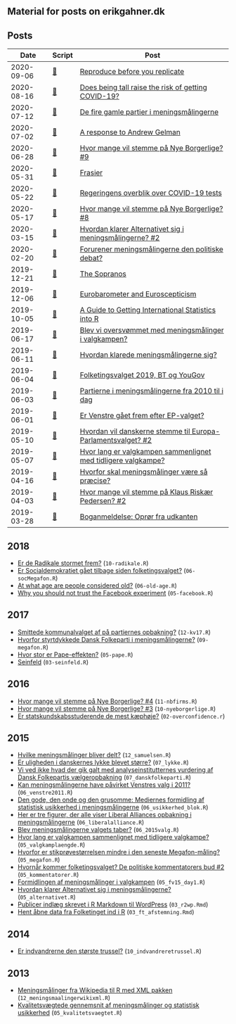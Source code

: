Material for posts on erikgahner.dk
---

## Posts

| Date |  Script | Post
| - | - | -
| 2020-09-06 | [🔗](https://github.com/erikgahner/posts/blob/master/2020/09-reproducereplicate.R) | [Reproduce before you replicate](https://erikgahner.dk/2020/reproduce-before-you-replicate/)
| 2020-08-16 | [🔗](https://github.com/erikgahner/posts/blob/master/2020/08-tall_covid19.R) | [Does being tall raise the risk of getting COVID-19?](https://erikgahner.dk/2020/does-being-tall-raise-the-risk-of-getting-covid-19/)
| 2020-07-12 | [🔗](https://github.com/erikgahner/posts/blob/master/2020/07-gallup4gamle.R) | [De fire gamle partier i meningsmålingerne](https://erikgahner.dk/2020/de-fire-gamle-partier-i-meningsmalingerne/)
| 2020-07-02 | [🔗](https://github.com/erikgahner/posts/blob/master/2020/07-longevity_gelman.R) | [A response to Andrew Gelman](https://erikgahner.dk/2020/a-response-to-andrew-gelman/)
| 2020-06-28 | [🔗](https://github.com/erikgahner/posts/blob/master/2020/06-NyeBorgerligeYouGov_2.R) | [Hvor mange vil stemme på Nye Borgerlige? #9](https://erikgahner.dk/2020/hvor-mange-vil-stemme-pa-nye-borgerlige-9/)
| 2020-05-31 | [🔗](https://github.com/erikgahner/posts/blob/master/2020/05-frasier.R) | [Frasier](https://erikgahner.dk/2020/frasier/)
| 2020-05-22 | [🔗](https://github.com/erikgahner/posts/blob/master/2020/05-covid-tests.R) | [Regeringens overblik over COVID-19 tests](https://erikgahner.dk/2020/regeringens-overblik-over-covid-19-tests/)
| 2020-05-17 | [🔗](https://github.com/erikgahner/posts/blob/master/2020/05-NyeBorgerligeYouGov.R) | [Hvor mange vil stemme på Nye Borgerlige? #8](https://erikgahner.dk/2020/hvor-mange-vil-stemme-pa-nye-borgerlige-8/)
| 2020-03-15 | [🔗](https://github.com/erikgahner/posts/blob/master/2020/03-alternativet.R) | [Hvordan klarer Alternativet sig i meningsmålingerne? #2](https://erikgahner.dk/2020/hvordan-klarer-alternativet-sig-i-meningsmalingerne-2/)
| 2020-02-20 | [🔗](https://github.com/erikgahner/posts/blob/master/2020/02-NyeBorgerligeDF.R) | [Forurener meningsmålingerne den politiske debat?](https://erikgahner.dk/2020/forurener-meningsmalingerne-den-politiske-debat/)
| 2019-12-21 | [🔗](https://github.com/erikgahner/posts/blob/master/2019/12-the_sopranos.R) | [The Sopranos](https://erikgahner.dk/2019/the-sopranos/)
| 2019-12-06 | [🔗](https://github.com/erikgahner/posts/blob/master/2019/12-eb-responserate.R) | [Eurobarometer and Euroscepticism](https://erikgahner.dk/2019/eurobarometer-and-euroscepticism/)
| 2019-10-05 | [🔗](https://github.com/erikgahner/posts/blob/master/2019/10-R_intstatistics.R) | [A Guide to Getting International Statistics into R](https://erikgahner.dk/2019/a-guide-to-getting-international-statistics-into-r/)
| 2019-06-17 | [🔗](https://github.com/erikgahner/posts/blob/master/2019/06-pollcalendar.R) | [Blev vi oversvømmet med meningsmålinger i valgkampen?](https://erikgahner.dk/2019/blev-vi-oversvommet-med-meningsmalinger-i-valgkampen/)
| 2019-06-11 | [🔗](https://github.com/erikgahner/posts/blob/master/2019/06-fv2019polls.R) | [Hvordan klarede meningsmålingerne sig?](https://erikgahner.dk/2019/hvordan-klarede-meningsmalingerne-sig/)
| 2019-06-04 | [🔗](https://github.com/erikgahner/posts/blob/master/2019/06-btyougov.R) | [Folketingsvalget 2019, BT og YouGov](https://erikgahner.dk/2019/folketingsvalget-2019-bt-og-yougov/)
| 2019-06-03 | [🔗](https://github.com/erikgahner/posts/blob/master/2019/06-meningsmaalinger-aarti.R) | [Partierne i meningsmålingerne fra 2010 til i dag](https://erikgahner.dk/2019/partierne-i-meningsmalingerne-fra-2010-til-i-dag/)
| 2019-06-01 | [🔗](https://github.com/erikgahner/posts/blob/master/2019/06-venstre-EP-megafon.R) | [Er Venstre gået frem efter EP-valget?](https://erikgahner.dk/2019/er-venstre-gaet-frem-efter-ep-valget/)
| 2019-05-10 | [🔗](https://github.com/erikgahner/posts/blob/master/2019/05-ep_ft_valg.R) | [Hvordan vil danskerne stemme til Europa-Parlamentsvalget? #2](http://erikgahner.dk/2019/hvordan-vil-danskerne-stemme-til-europa-parlamentsvalget-2/)
| 2019-05-07 | [🔗](https://github.com/erikgahner/posts/blob/master/2019/05-valgkamplaengde.R) | [Hvor lang er valgkampen sammenlignet med tidligere valgkampe?](http://erikgahner.dk/2019/hvor-lang-er-valgkampen-sammenlignet-med-tidligere-valgkampe-2/)
| 2019-04-16 | [🔗](https://github.com/erikgahner/posts/blob/master/2019/04-usikkerhed.R) | [Hvorfor skal meningsmålinger være så præcise?](http://erikgahner.dk/2019/hvorfor-skal-meningsmalinger-vaere-sa-praecise/)
| 2019-04-03 | [🔗](https://github.com/erikgahner/posts/blob/master/2019/04-klaus.R) | [Hvor mange vil stemme på Klaus Riskær Pedersen? #2](http://erikgahner.dk/2019/hvor-mange-vil-stemme-pa-klaus-riskaer-pedersen-2/)
| 2019-03-28 | [🔗](https://github.com/erikgahner/posts/blob/master/2019/03-fv2015.R) | [Boganmeldelse: Oprør fra udkanten](http://erikgahner.dk/2019/boganmeldelse-opror-fra-udkanten/)

## 2018
- [Er de Radikale stormet frem?](http://erikgahner.dk/2018/er-de-radikale-stormet-frem/) (`10-radikale.R`)
- [Er Socialdemokratiet gået tilbage siden folketingsvalget?](http://erikgahner.dk/2018/er-socialdemokratiet-gaet-tilbage-siden-folketingsvalget/) (`06-socMegafon.R`)
- [At what age are people considered old?](http://erikgahner.dk/2018/at-what-age-are-people-considered-old/) (`06-old-age.R`)
- [Why you should not trust the Facebook experiment](http://erikgahner.dk/2018/why-you-should-not-trust-the-facebook-experiment/) (`05-facebook.R`)

## 2017
- [Smittede kommunalvalget af på partiernes opbakning?](http://erikgahner.dk/2017/smittede-kommunalvalget-af-pa-partiernes-opbakning/) (`12-kv17.R`)
- [Hvorfor styrtdykkede Dansk Folkeparti i meningsmålingerne?](http://erikgahner.dk/2017/hvorfor-styrtdykkede-dansk-folkeparti-i-meningsmalingerne/) (`09-megafon.R`)
- [Hvor stor er Pape-effekten?](http://erikgahner.dk/2017/hvor-stor-er-pape-effekten/) (`05-pape.R`)
- [Seinfeld](http://erikgahner.dk/2017/seinfeld/) (`03-seinfeld.R`)

## 2016
- [Hvor mange vil stemme på Nye Borgerlige? #4](http://erikgahner.dk/2016/hvor-mange-vil-stemme-paa-nye-borgerlige-4/) (`11-nbfirms.R`)
- [Hvor mange vil stemme på Nye Borgerlige? #3](http://erikgahner.dk/2016/hvor-mange-vil-stemme-paa-nye-borgerlige-3/) (`10-nyeborgerlige.R`)
- [Er statskundskabsstuderende de mest kæphøje?](http://erikgahner.dk/2016/er-statskundskabsstuderende-de-mest-kaephoeje/) (`02-overconfidence.r`)

## 2015
- [Hvilke meningsmålinger bliver delt?](http://erikgahner.dk/2015/hvilke-meningsmaalinger-bliver-delt/) (`12_samuelsen.R`)
- [Er uligheden i danskernes lykke blevet større?](http://erikgahner.dk/2015/er-uligheden-i-danskernes-lykke-blevet-stoerre/) (`07_lykke.R`)
- [Vi ved ikke hvad der gik galt med analyseinstitutternes vurdering af Dansk Folkepartis vælgeropbakning](http://erikgahner.dk/2015/vi-ved-ikke-hvad-der-gik-galt-med-analyseinstitutternes-vurdering-af-dansk-folkepartis-vaelgeropbakning/) (`07_danskfolkeparti.R`)
- [Kan meningsmålingerne have påvirket Venstres valg i 2011?](http://erikgahner.dk/2015/06/08/kan-meningsmaalingerne-have-paavirket-venstres-valg-i-2011/) (`06_venstre2011.R`)
- [Den gode, den onde og den grusomme: Mediernes formidling af statistisk usikkerhed i meningsmålingerne](http://erikgahner.dk/2015/den-gode-den-onde-og-den-grusomme-mediernes-formidling-af-statistisk-usikkerhed-i-meningsmaalingerne/) (`06_usikkerhed_blok.R`)
- [Her er tre figurer, der alle viser Liberal Alliances opbakning i meningsmålingerne](http://erikgahner.dk/2015/her-er-tre-figurer-der-alle-viser-liberal-alliances-opbakning-i-meningsmaalingerne/) (`06_liberalalliance.R`)
- [Blev meningsmålingerne valgets taber?](http://erikgahner.dk/2015/blev-meningsmaalingerne-valgets-taber/) (`06_2015valg.R`)
- [Hvor lang er valgkampen sammenlignet med tidligere valgkampe?](http://erikgahner.dk/2015/hvor-lang-er-valgkampen-sammenlignet-med-tidligere-valgkampe/) (`05_valgkamplaengde.R`)
- [Hvorfor er stikprøvestørrelsen mindre i den seneste Megafon-måling?](http://erikgahner.dk/2015/hvorfor-er-stikproevestoerrelsen-mindre-i-den-seneste-megafon-maaling/) (`05_megafon.R`)
- [Hvornår kommer folketingsvalget? De politiske kommentatorers bud #2](http://erikgahner.dk/2015/hvornaar-kommer-folketingsvalget-de-politiske-kommentatorers-bud-2/) (`05_kommentatorer.R`)
- [Formidlingen af meningsmålinger i valgkampen](http://erikgahner.dk/2015/05/28/formidlingen-af-meningsmaalinger-i-valgkampen/) (`05_fv15_day1.R`)
- [Hvordan klarer Alternativet sig i meningsmålingerne?](http://erikgahner.dk/2015/hvordan-klarer-alternativet-sig-i-meningsmaalingerne/) (`05_alternativet.R`)
- [Publicer indlæg skrevet i R Markdown til WordPress](http://erikgahner.dk/2015/publicer-indlaeg-skrevet-i-r-markdown-til-wordpress/) (`03_r2wp.Rmd`)
- [Hent åbne data fra Folketinget ind i R](http://erikgahner.dk/2015/03/15/hent-aabne-data-fra-folketinget-ind-i-r/) (`03_ft_afstemning.Rmd`)

## 2014
- [Er indvandrerne den største trussel?](http://erikgahner.dk/2014/10/28/er-indvandrerne-den-stoerste-trussel/) (`10_indvandreretrussel.R`)

## 2013
- [Meningsmålinger fra Wikipedia til R med XML pakken](http://erikgahner.dk/2013/12/11/meningsmalinger-fra-wikipedia-til-r-med-xml-pakken/) (`12_meningsmaalingerwikixml.R`)
- [Kvalitetsvægtede gennemsnit af meningsmålinger og statistisk usikkerhed](http://erikgahner.dk/2013/05/02/kvalitetsvaegtede-gennemsnit-af-meningsmalinger-og-statistisk-usikkerhed/) (`05_kvalitetsvaegtet.R`)

